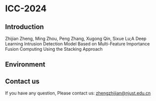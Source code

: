 # ICC-2024
## Introduction
Zhijian Zheng, Ming Zhou, Peng Zhang, Xugong Qin, Sixue Lu;A Deep Learning Intrusion Detection Model Based on Multi-Feature Importance Fusion Computing Using the Stacking Approach
## Environment

## Contact us
If you have any question, Please contact us: zhengzhijian@njust.edu.cn
